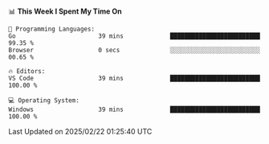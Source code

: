 <!--START_SECTION:waka-->
📊 **This Week I Spent My Time On** 

```text
💬 Programming Languages: 
Go                       39 mins             █████████████████████████   99.35 % 
Browser                  0 secs              ░░░░░░░░░░░░░░░░░░░░░░░░░   00.65 % 

🔥 Editors: 
VS Code                  39 mins             █████████████████████████   100.00 % 

💻 Operating System: 
Windows                  39 mins             █████████████████████████   100.00 % 
```


 Last Updated on 2025/02/22 01:25:40 UTC
<!--END_SECTION:waka-->
